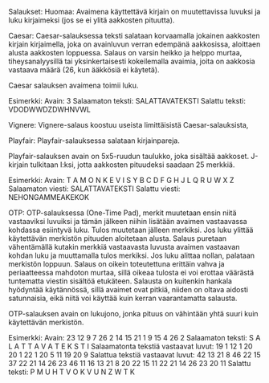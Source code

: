 Salaukset:
Huomaa: Avaimena käyttettävä kirjain on muutettavissa luvuksi ja luku kirjaimeksi (jos se ei ylitä aakkosten pituutta).

Caesar:
Caesar-salauksessa teksti salataan korvaamalla jokainen aakkosten kirjain kirjaimella, joka on avainluvun verran edempänä aakkosissa, aloittaen alusta aakkosten loppuessa.
Salaus on varsin heikko ja helppo murtaa, tiheysanalyysillä tai yksinkertaisesti kokeilemalla avaimia, joita on aakkosia vastaava määrä (26, kun ääkkösiä ei käytetä).

Caesar salauksen avaimena toimii luku.

Esimerkki:
Avain:	3
Salaamaton teksti:	SALATTAVATEKSTI
Salattu teksti:		VDODWWDZDWHNVWL


Vignere:
Vignere-salaus koostuu useista limittäisistä Caesar-salauksista, 


Playfair:
Playfair-salauksessa salataan kirjainpareja.

Playfair-salauksen avain on 5x5-ruudun taulukko, joka sisältää aakkoset.
J-kirjain tulkitaan I:ksi, jotta aakkosten pituudeksi saadaan 25 merkkiä.

Esimerkki:
Avain:	T A M O N
	K E V I S
	Y B C D F
	G H J L Q
	R U W X Z
Salaamaton viesti:	SALATTAVATEKSTI
Salattu viesti:		NEHONGAMMEAKEKOK

OTP:
OTP-salauksessa (One-Time Pad), merkit muutetaan ensin niitä vastaaviksi luvuiksi ja tämän jälkeen niihin lisätään avaimen vastaavassa kohdassa esiintyvä luku.
Tulos muutetaan jälleen merkiksi. Jos luku ylittää käytettävän merkistön pituuden aloitetaan alusta.
Salaus puretaan vähentämällä kutakin merkkiä vastaavasta luvusta avaimen vastaavan kohdan luku ja muuttamalla tulos merkiksi. Jos luku alittaa nollan, palataan merkistön loppuun.
Salaus on oikein toteutettuna erittäin vahva ja periaatteessa mahdoton murtaa, sillä oikeaa tulosta ei voi erottaa väärästä tuntematta viestin sisältöä etukäteen.
Salausta on kuitenkin hankala hyödyntää käytännössä, sillä avaimet ovat pitkiä, niiden on oltava aidosti satunnaisia, eikä niitä voi käyttää kuin kerran vaarantamatta salausta.

OTP-salauksen avain on lukujono, jonka pituus on vähintään yhtä suuri kuin käytettävän merkistön.

Esimerkki:
Avain:					23 12 9  7  26 2  14 15 21 1  9  15 4  26 2
Salaamaton teksti:			S  A  L  A  T  T  A  V  A  T  E  K  S  T  I
Salaamatonta tekstiä vastaavat luvut:	19 1  12 1  20 20 1  22 1  20 5  11 19 20 9
Salattua tekstiä vastaavat luvut:	42 13 21 8  46 22 15 37 22 21 14 26 23 46 11
					16 13 21 8  20 22 15 11 22 21 14 26 23 20 11
Salattu teksti:				P  M  U  H  T  V  O  K  V  U  N  Z  W  T  K
